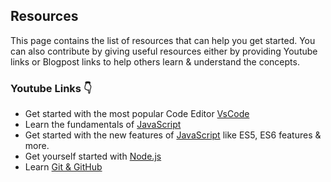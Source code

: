 ## Resources

This page contains the list of resources that can help you get started.
You can also contribute by giving useful resources either by providing Youtube links or Blogpost links to help others learn & understand the concepts.

### Youtube Links 👇

- Get started with the most popular Code Editor [VsCode](https://www.youtube.com/watch?v=WPqXP_kLzpo&t=382s)
- Learn the fundamentals of [JavaScript](https://www.youtube.com/watch?v=W6NZfCO5SIk&t=1s)
- Get started with the new features of [JavaScript](https://www.youtube.com/watch?v=hdI2bqOjy3c) like ES5, ES6 features & more.
- Get yourself started with [Node.js](https://www.youtube.com/watch?v=fBNz5xF-Kx4)
- Learn [Git & GitHub](https://www.youtube.com/watch?v=RGOj5yH7evk)
